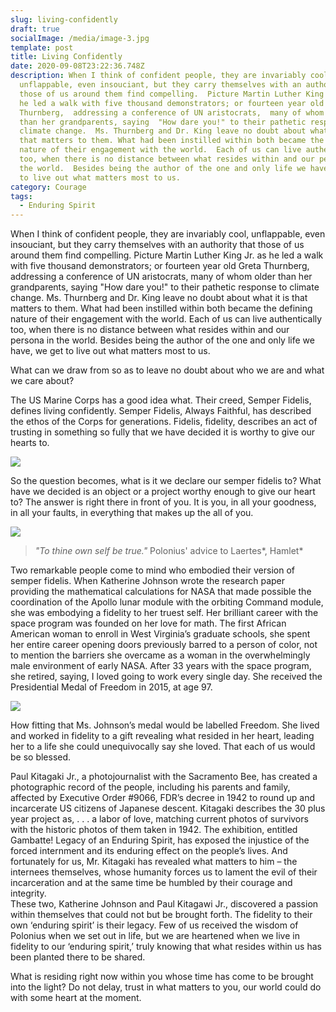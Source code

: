 ```yaml
---
slug: living-confidently
draft: true
socialImage: /media/image-3.jpg
template: post
title: Living Confidently
date: 2020-09-08T23:22:36.748Z
description: When I think of confident people, they are invariably cool,
  unflappable, even insouciant, but they carry themselves with an authority that
  those of us around them find compelling.  Picture Martin Luther King Jr.  as
  he led a walk with five thousand demonstrators; or fourteen year old Greta
  Thurnberg,  addressing a conference of UN aristocrats,  many of whom older
  than her grandparents, saying  "How dare you!" to their pathetic response to
  climate change.  Ms. Thurnberg and Dr. King leave no doubt about what it is
  that matters to them. What had been instilled within both became the defining
  nature of their engagement with the world.  Each of us can live authentically
  too, when there is no distance between what resides within and our persona in
  the world.  Besides being the author of the one and only life we have, we get
  to live out what matters most to us.
category: Courage
tags:
  - Enduring Spirit
---
```

When I think of confident people, they are invariably cool, unflappable, even insouciant, but they carry themselves with an authority that those of us around them find compelling.  Picture Martin Luther King Jr.  as he led a walk with five thousand demonstrators; or fourteen year old Greta Thurnberg,  addressing a conference of UN aristocrats,  many of whom older than her grandparents, saying  "How dare you!" to their pathetic response to climate change.  Ms. Thurnberg and Dr. King leave no doubt about what it is that matters to them. What had been instilled within both became the defining nature of their engagement with the world.  Each of us can live authentically too, when there is no distance between what resides within and our persona in the world.  Besides being the author of the one and only life we have, we get to live out what matters most to us.

What can we draw from so as to leave no doubt about who we are and what we care about? 

The US Marine Corps has a good idea what.  Their creed, Semper Fidelis, defines living confidently.  Semper Fidelis, Always Faithful, has described the ethos of the Corps for generations.  Fidelis, fidelity, describes an act of  trusting in something so fully that we have decided it is worthy to give our hearts to.   

![](/media/semper-fidelis-.jpg.png)

So the question becomes, what is it we declare our semper fidelis to?  What have we decided is an object or a project worthy enough to give our heart to?  The answer is right there in front of you.  It is you, in all your goodness, in all your faults, in everything that makes up the all of you.

![](/media/polonius-and-laertes.jpg.png)

> *"To thine own self be true."*                                 Polonius' advice to Laertes*,  Hamlet*





Two remarkable people come to mind who embodied their version of semper fidelis.  When Katherine Johnson wrote the research paper providing the mathematical calculations for NASA that made possible the coordination of the Apollo lunar module with the orbiting Command module, she was embodying a fidelity to her truest self.  Her brilliant career with the space program was founded on her love for math.  The first African American woman to enroll in West Virginia’s graduate schools,  she spent her entire career opening doors previously barred to a person of color, not to mention the barriers she overcame as a woman in the overwhelmingly male environment of early NASA.   After 33 years with the space program, she retired, saying, I loved going to work every single day.  She received the Presidential Medal of Freedom in 2015, at age 97. 

![](/media/katherine-johnson-medal-of-freedom.jpg.png)

How fitting that Ms. Johnson’s medal would be labelled Freedom.  She lived and worked in fidelity to a gift revealing what resided in her heart, leading her to a life she could unequivocally say she loved.  That each of us would be so blessed. 	

Paul Kitagaki Jr., a photojournalist with the Sacramento Bee, has created a photographic record of the people, including his parents and family, affected by Executive Order #9066, FDR’s decree in 1942 to round up and incarcerate US citizens of Japanese descent.  Kitagaki describes the 30 plus year project as, . . . a labor of love,  matching current photos of survivors with the historic photos of them taken in 1942.  The exhibition, entitled Gambatte! Legacy of an Enduring Spirit, has exposed the injustice of the forced internment and its enduring effect on the people’s lives.  And fortunately for us,  Mr. Kitagaki has revealed what matters to him –  the internees themselves, whose humanity forces us to lament the evil of their incarceration and at the same time be humbled by their courage and integrity. 	
These two, Katherine Johnson and Paul Kitagawi Jr., discovered a passion within themselves that could not but be brought forth.  The fidelity to their own ‘enduring spirit’ is their legacy.   Few of us received the wisdom of Polonius when we set out in life, but we are heartened when we live in fidelity to our ‘enduring spirit,’ truly knowing that what resides within us has been planted there to be shared.   

What is residing right now within you whose time has come to be brought into the light?  Do not delay, trust in what matters to you, our world could do with some heart at the moment.